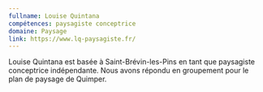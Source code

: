```yaml
---
fullname: Louise Quintana
compétences: paysagiste conceptrice
domaine: Paysage
link: https://www.lq-paysagiste.fr/
---
```


Louise Quintana est basée à Saint-Brévin-les-Pins en tant que paysagiste conceptrice indépendante. Nous avons répondu en groupement pour le plan de paysage de Quimper.

